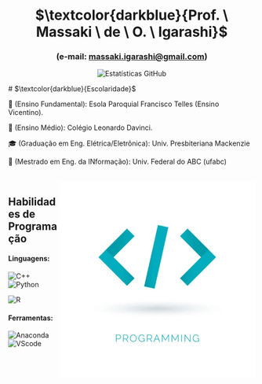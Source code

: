 <div align="center">
	
# $\textcolor{darkblue}{Prof. \ Massaki \ de \ O. \ Igarashi}$
### (e-mail: massaki.igarashi@gmail.com)

![Estatísticas GitHub](https://github-readme-stats.vercel.app/api?username=igarashimassaki&show_icons=true&theme=tokyonight)
</div> 

<div align="left">
# $\textcolor{darkblue}{Escolaridade}$
	
🏫 (Ensino Fundamental): Esola Paroquial Francisco Telles (Ensino Vicentino).

🏫 (Ensino Médio): Colégio Leonardo Davinci.

🎓 (Graduação em Eng. Elétrica/Eletrônica): Univ. Presbiteriana Mackenzie

📝 (Mestrado em Eng. da INformação): Univ. Federal do ABC (ufabc)

</div> 
&nbsp;

<div align="left">
	
<img src="https://github.com/igarashimassaki/Figuras_e_Icones/blob/main/prog.jpg" min-width="40px" max-width="40px" width="400px" align="right" alt="Computador iuriCode">

</div> 

## Habilidades de Programação

#### Linguagens:
![C++](https://img.icons8.com/?size=50&id=55199&format=png)&nbsp;
![Python](https://img.icons8.com/?size=50&id=12592&format=png)&nbsp;


![R](https://img.icons8.com/?size=96&id=CLvQeiwFpit4&format=png)&nbsp;




#### Ferramentas:
![Anaconda](https://img.icons8.com/?size=96&id=F4uMFPZgS0gt&format=png)&nbsp;
![VScode](https://img.shields.io/badge/vscode-4285F4?style=for-the-badge&logo=vscode&logoColor=white)&nbsp;
